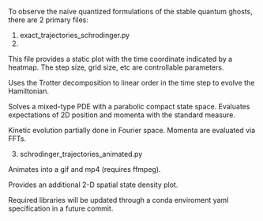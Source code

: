 To observe the naive quantized formulations of the stable quantum ghosts, there are 2 primary files:


1) exact_trajectories_schrodinger.py
2) 
  This file provides a static plot with the time coordinate indicated by a heatmap. The step size, grid size, etc are controllable parameters.

  Uses the Trotter decomposition to linear order in the time step to evolve the Hamiltonian.
  
  Solves a mixed-type PDE with a parabolic compact state space. Evaluates expectations of 2D position and momenta with the standard measure.
  
  Kinetic evolution partially done in Fourier space. Momenta are evaluated via FFTs.

  
3) schrodinger_trajectories_animated.py
   
  Animates into a gif and mp4 (requires ffmpeg).
  
  Provides an additional 2-D spatial state density plot.
  

Required libraries will be updated through a conda enviroment yaml specification in a future commit.

